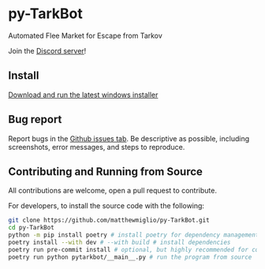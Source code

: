 # py-TarkBot

Automated Flee Market for Escape from Tarkov

Join the [Discord server](https://discord.gg/Cf8fXtayXA)!

## Install

[Download and run the latest windows installer](https://github.com/matthewmiglio/py-TarkBot/releases/latest)

## Bug report

Report bugs in the [Github issues tab](https://github.com/matthewmiglio/py-TarkBot/issues). Be descriptive as possible, including screenshots, error messages, and steps to reproduce.

## Contributing and Running from Source

All contributions are welcome, open a pull request to contribute.

For developers, to install the source code with the following:

```bash
git clone https://github.com/matthewmiglio/py-TarkBot.git
cd py-TarkBot
python -m pip install poetry # install poetry for dependency management if you don't have it
poetry install --with dev # --with build # install dependencies
poetry run pre-commit install # optional, but highly recommended for contributing
poetry run python pytarkbot/__main__.py # run the program from source
```
